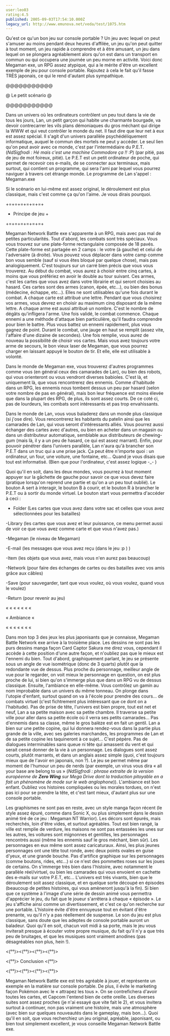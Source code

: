 ```yaml
---
user:leo03
rating:4.5
published: 2005-09-03T17:54:10.000Z
legacy_url: http://www.emunova.net/veda/test/1075.htm
---
```

Qu'est ce qu'un bon jeu sur console portable ? Un jeu avec lequel on peut s'amuser au moins pendant deux heures d'affilée, un jeu qu'on peut quitter à tout moment, un jeu rapide à comprendre et à être amusant, un jeu dans lequel on se plongera agréablement alors qu'on est dans un transport en commun ou qui occupera une journée un peu morne en activité. Voici donc Megaman exe, un RPG assez atypique, qui a le mérite d'être un excellent exemple de jeu pour console portable. Rajoutez à cela le fait qu'il fasse TRÈS japonais, ce qui le rend d'autant plus sympathique.  

  

@@@@@@@@@@@  

@ Le petit scénario @  

@@@@@@@@@@@  

Dans un univers où les ordinateurs contrôlent un peu tout dans la vie de tous les jours, Lan, un petit garçon qui habite une charmante bourgade, va devoir contrecarrer les vils plans démoniaques du gros méchant qui dirige la WWW et qui veut contrôler le monde du net. Il faut dire que leur net à eux est assez spécial. Il s'agit d'un univers parallèle psychédéliquement informatique, auquel le commun des mortels ne peut y accéder. Le seul lien qu'on peut avoir avec ce monde, c'est par l'intermédiaire du P.E.T. (_NdSigfrodi : Hé mais c'est une machine Commodore ça !! :P_) (par pitié, pas de jeu de mot foireux, pitié). Le P.E.T est un petit ordinateur de poche, qui permet de recevoir ces e-mails, de se connecter aux terminaux, mais surtout, qui contient un programme, qui sera l'ami par lequel vous pourrez naviguer à travers cet étrange monde. Le programme de Lan s'appel : Megaman.exe  

  

Si le scénario en lui-même est assez original, le déroulement est plus classique, mais c'est comme ça qu'on l'aime. Je vous dirais pourquoi.  

  

  

+=+=+=+=+=+=+  

+ Principe de jeu +  

+=+=+=+=+=+=+  

Megaman Network Battle exe s'apparente à un RPG, mais avec pas mal de petites particularités. Tout d'abord, les combats sont très spéciaux. Vous vous trouvez sur une plate-forme rectangulaire composée de 18 pavés. Cette plate-forme est partagée en 2 camps : le votre (à gauche) et celui de l'adversaire (à droite). Vous pouvez vous déplacer dans votre camp comme bon vous semble (sauf si vous êtes bloqué par quelque chose), mais pas analogiquement. C'est toujours sur un carré bien précis que vous vous trouverez. Au début du combat, vous aurez à choisir entre cinq cartes, à moins que vous préfériez en avoir le double au tour suivant. Ces armes, c'est les cartes que vous avez dans votre librairie et qui seront choisies au hasard. Ces cartes sont des armes (canon, épée, etc...), ou bien des bonus (médecine, échappe, etc...). Elles ne sont utilisables qu'une fois durant le combat. A chaque carte est attribué une lettre. Pendant que vous choisirez vos armes, vous devrez en choisir au maximum cinq disposant de la même lettre. A chaque arme est aussi attribué un nombre. C'est le nombre de dégâts qu'infligera l'arme. Une fois validé, le combat commence. Chaque ennemi a une méthode d'attaque bien particulière, qu'il faudra comprendre pour bien le battre. Plus vous battez un ennemi rapidement, plus vous gagnez de point. Durant le combat, une jauge en haut se remplit (assez vite, l'affaire d'une dizaine de secondes). Une fois remplie, vous aurez de nouveau la possibilité de choisir vos cartes. Mais vous avez toujours votre arme de secours, le bon vieux laser de Megaman, que vous pourrez charger en laissant appuyé le bouton de tir. Et elle, elle est utilisable à volonté.  

  

Dans le monde de Megaman exe, vous trouverez d'autres programmes comme vous (en général ceux des camarades de Lan), ou bien des robots, qui vous orienteront ou vous vendront diverses babioles. C'est là, et uniquement là, que vous rencontrerez des ennemis. Comme d'habitude dans un RPG, les ennemis nous tombent dessus un peu par hasard (selon votre nombre de pas en général), mais bon leur fréquence est moins élevée que dans la plupart des RPG, de plus, ils sont assez courts. De ce coté ci, pas de lourdeurs, les combats sont intéressants et pas trop envahissants.  

  

Dans le monde de Lan, vous vous baladerez dans un monde plus classique (si j'ose dire). Vous rencontrerez les habitants du patelin ainsi que les camarades de Lan, qui vous seront d'intéressants alliés. Vous pourrez aussi échanger des cartes avec d'autres, ou bien en acheter dans un magasin ou dans un distributeur automatique, semblable aux distributeurs de chewing-gum (mais là, il y a un peu de hasard, ce qui est assez marrant). Enfin, pour pouvoir pénétrer dans l'univers parallèle, Lan n'aura qu'à brancher son P.E.T dans un truc qui a une prise jack. Ça peut être n'importe quoi : un ordinateur, un four, une voiture, une fontaine, etc... Quand je vous disais que tout est informatisé. (Bien que pour l'ordinateur, c'est assez logique -\_- )  

  

Quoi qu'il en soit, dans les deux mondes, vous pourrez à tout moment appuyer sur la gâchette de gauche pour savoir ce que vous devez faire (pratique lorsqu'on reprend une partie et qu'on a un peu tout oublié). Le bouton A sert à interagir, le bouton B à courir, et le bouton R à brancher le P.E.T ou à sortir du monde virtuel. Le bouton start vous permettra d'accéder à ceci :  

- Folder (Les cartes que vous avez dans votre sac et celles que vous avez sélectionnées pour les batailles)  

-Library (les cartes que vous avez et leur puissance, ce menu permet aussi de voir ce que vous avez comme carte et que vous n'avez pas.)  

-Megaman (le niveau de Megaman)  

-E-mail (les messages que vous avez reçu (dans le jeu :p ) )  

-Item (les objets que vous avez, mais vous n'en aurez pas beaucoup)  

-Network (pour faire des échanges de cartes ou des batailles avec vos amis grâce aux câbles)  

-Save (pour sauvegarder, tant que vous voulez, où vous voulez, quand vous le voulez)  

-Return (pour revenir au jeu)  

  

« « « « « « «   

« Ambiance «   

« « « « « « «   

Dans mon top 3 des jeux les plus japonisants que je connaisse, Megaman Battle Network exe arrive à la troisième place. Les dessins ne sont pas les purs dessins manga façon Card Captor Sakura me direz vous, cependant il accède à cette position d'une autre façon, et n'oubliez pas que le mieux est l'ennemi du bien. Tout d'abord, graphiquement parlant, le jeu se présente sous un angle de vue isométrique (donc de 3 quarts) plutôt que la redondante vue de dessus. Plus proche du personnage, meilleur angle de vue pour le regarder, on voit mieux le personnage en question, on est plus proche de lui, si bien qu'on s'immerge plus que dans un RPG vu de dessus classique. Ensuite, l'ambiance en elle-même. Vous contrôlez un gamin au nom improbable dans un univers du même tonneau. On plonge dans l'utopie d'enfant, surtout quand on va à l'école pour prendre des cours... de combats virtuel (c'est fichtrement plus intéressant que ce dont on a l'habitude). Pas de prise de tête, l'univers est bien propre, tout est net et neuf, Lan a sa petite maison avec sa petite chambre. Il traverse sa petite ville pour aller dans sa petite école où il verra ses petits camarades... Pas d'ennemis dans sa classe, même le gros balèze est en fait un gentil. Lan a bien sur une petite copine, qui lui donnera rendez-vous dans la partie plus grande de la ville, avec ses galeries marchandes, les programmes de Lan et de sa petite copine les taquineront à ce sujet... C'est pépère. Pas de dialogues interminables sans queue ni tête qui amassent du vent et qui serait censé donner de la vie à un personnage. Les dialogues sont assez courts, plutôt marrants, et dans un anglais assez simple (quoi, c'est toujours mieux que de l'avoir en japonais, non ?). Le jeu se permet même par moment de l'humour un peu de nerds (par exemple, un virus vous dira « all your base are belong to us » (_NdSigfrodi : phrase extraite de la version européenne de **Zero Wing** sur Mega Drive dont la traduction pitoyable en a fait un phénomène de mode sur le web anglophone_)). L'ambiance est bon enfant. Oubliez vos histoires compliquées ou les morales tordues, on n'est pas ici pour se prendre la tête, et c'est tant mieux, d'autant plus sur une console portable.  

  

Les graphismes ne sont pas en reste, avec un style manga façon récent (le style assez épuré, comme dans Sonic X, ou plus simplement dans le dessin animé tiré de ce jeu : Megaman NT Warrior). Les décors sont épurés, mais recherchés, loin d'être vides, et surtout agréables. Tout est bien rangé, la ville est remplie de verdure, les maisons ne sont pas entassées les unes sur les autres, les voitures sont mignonnes et gentilles, les personnages rencontrés aussi (même les ennemis sauf le gros méchant, bien sûr). Les personnages en eux même sont assez caricaturaux. Ainsi, les plus jeunes personnages ont une tête tout ronde, avec deux points ovales en guise d'yeux, et une grande bouche. Pas d'artifice graphique sur les personnages (comme boutons, rides, etc...) si ce n'est des pommettes roses sur les joues de certains. On s'immerge très bien dans l'histoire, avec notamment le parallèle réel/virtuel, ou bien les camarades qui vous envoient en cachette des e-mails sur votre P.E.T, etc... L'univers est très vivants, bien que le déroulement soit assez classique, et en quelque sorte découpé en épisodes (beaucoup de petites histoires, qui vous amèneront jusqu'à la fin). Si bien que ce système à l'image d'une série de dessin animé vous permettra d'apprécier le jeu, du fait que le joueur s'arrêtera à chaque « épisode ». Le jeu s'affiche ainsi comme un divertissement, et c'est ce qu'on recherche sur une portable. L'histoire évite d'être ennuyeuse tout en évitant d'être prenante, vu qu'il n'y a pas réellement de suspense. Le son du jeu est plus classique, sans doute que les adeptes de console portable auront un baladeur. Quoi qu'il en soit, chacun voit midi à sa porte, mais le jeu vous inviterait presque à écouter votre propre musique, du fait qu'il n'y a que très peu de bruitages, et que les musiques sont vraiment anodines (pas désagréables non plus, hein !).  

  

<(°°)\><(°°)\><(°°)\><(°°)\>  

<(°°)\> Conclusion <(°°)\>  

<(°°)\><(°°)\><(°°)\><(°°)\>  

Megaman Network Battle exe est très agréable à jouer, et représente un exemple en la matière sur console portable. De plus, il évite le marketing façon Pokémon avec le « attrapez les tous ». On se contrefichera d'avoir toutes les cartes, et Capcom l'entend bien de cette oreille. Les diverses suites sont assez proches (je n'ai essayé que vite fait le 2), et vous invitera surtout à continuer, non pas vraiment une histoire, mais une atmosphère (avec bien sur quelques nouveautés dans le gameplay, mais bon...). Quoi qu'il en soit, que vous recherchiez un jeu original, agréable, japonisant, ou bien tout simplement excellent, je vous conseille Megaman Network Battle exe.